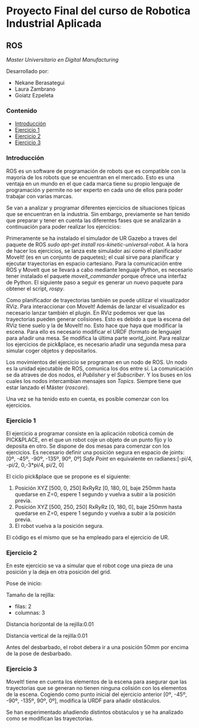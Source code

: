 # Proyecto Final del curso de Robotica Industrial Aplicada
## ROS
*Master Universitario en Digital Manufacturing*

Desarrollado por:
* Nekane Berasategui
* Laura Zambrano
* Goiatz Ezpeleta


### Contenido
- [Introducción](https://github.com/team-GLN/Robotica_ROS/blob/main/README.md#introducci%C3%B3n)
- [Ejercicio 1](https://github.com/team-GLN/Robotica_ROS/blob/main/README.md#ejercicio-1)
- [Ejercicio 2](https://github.com/team-GLN/Robotica_ROS/blob/UR/README.md#ejercicio-2)
- [Ejercicio 3](https://github.com/team-GLN/Robotica_ROS/blob/UR/README.md#ejercicio-3)

### Introducción

ROS es un software de programación de robots que es compatible con la mayoría de los robots que se encuentran en el mercado. Esto es una ventaja en un mundo en el que cada marca tiene su propio lenguaje de programación y permite no ser experto en cada uno de ellos para poder trabajar con varias marcas.

Se van a analizar y programar diferentes ejercicios de situaciones típicas que se encuentran en la industria. Sin embargo, previamente se han tenido que preparar y tener en cuenta las diferentes fases que se analizarán a continuación para poder realizar los ejercicios:

Primeramente se ha instalado el simulador de UR Gazebo a traves del paquete de ROS *sudo apt-get install ros-kinetic-universal-robot.* A la hora de hacer los ejercicios, se lanza este simulador así como el planificador MoveIt! (es en un conjunto de paquetes); el cual sirve para planificar y ejecutar trayectorias en espacio cartesiano. Para la comunicación entre ROS y MoveIt que se llevará a cabo mediante lenguaje Python, es necesario tener instalado el paquete *moveit_commander* porque ofrece una interfaz de Python. El siguiente paso a seguir es generar un nuevo paquete para obtener el script, *rospy*.

Como planificador de trayectorias también se puede utilizar el visualizador RViz. Para interaccionar con MoveIt! Además de lanzar el visualizador es necesario lanzar también el plugin. En RViz podemos ver que las trayectorias pueden generar colisiones. Esto es debido a que la escena del RViz tiene suelo y la de MoveIt! no. Esto hace que haya que modificar la escena. Para ello es necesario modificar el URDF (formato de lenguaje) para añadir una mesa. Se modifica la última parte *world_joint*. Para realizar los ejercicios de pick&place, es necesario añadir una segunda mesa para simular coger objetos y depositarlos.

Los movimientos del ejercicio se programan en un nodo de ROS. Un nodo es la unidad ejecutable de ROS, comunica los dos entre sí. La comunicación se da atraves de dos nodos, el *Publisher* y el *Subscriber*. Y los buses en los cuales los nodos intercambian mensajes son *Topics*. Siempre tiene que estar lanzado el Máster (*roscore*).

Una vez se ha tenido esto en cuenta, es posible comenzar con los ejercicios.

### Ejercicio 1

El ejercicio a programar consiste en la aplicación roboticá común de PICK&PLACE, en el que un robot coje un objeto de un punto fijo y lo deposita en otro.
Se dispone de dos mesas para comenzar con los ejercicios. Es necesario definir una posición segura en espacio de joints: [0º, -45º, -90º, -135º, 90º, 0º]
 *Safe Point* en equivalente en radianes:[-pi/4, -pi/2, 0,-3*pi/4, pi/2, 0]

El ciclo pick&place que se propone es el siguiente: 
1. Posición XYZ [500, 0, 250] RxRyRz [0, 180, 0], baje 250mm hasta quedarse en Z=0, espere 1 segundo y vuelva a subir a la posición previa.
2. Posición XYZ [500, 250, 250] RxRyRz [0, 180, 0], baje 250mm hasta quedarse en Z=0, espere 1 segundo y vuelva a subir a la posición previa.
3. El robot vuelva a la posición segura.

El código es el mismo que se ha empleado para el ejercicio de UR.


### Ejercicio 2

En este ejercicio se va a simular que el robot coge una pieza de una posición y la deja en otra posición del grid. 

Pose de inicio:

Tamaño de la rejilla:
* filas: 2
* columnas: 3

Distancia horizontal de la rejilla:0.01

Distancia vertical de la rejilla:0.01

Antes del desbarbado, el robot debera ir a una posición 50mm por encima de la pose de desbarbado.

### Ejercicio 3

MoveIt! tiene en cuenta los elementos de la escena para asegurar que las trayectorias que se generan no tienen ninguna colisión con los elementos de la escena. Cogiendo como punto inicial del ejercicio anterior [0º, -45º, -90º, -135º, 90º, 0º], modifica la URDF para añadir obstáculos.

Se han experimentado añadiendo distintos obstáculos y se ha analizado como se modifican las trayectorias.
